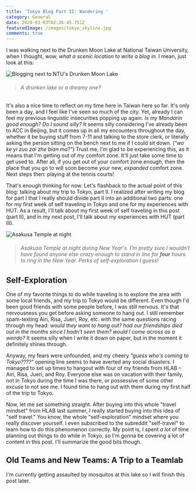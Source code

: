 ```yaml
---
title: 'Tokyo Blog Part II: Wandering '
category: General
date: 2020-03-03T02:26:45.751Z
featuredImage: /images/tokyo_skyline.jpg
comments: true
---
```

I was walking next to the Drunken Moon Lake at National Taiwan University, when I thought, *wow, what a scenic location to write a blog in.* I mean, just look at this:

![Blogging next to NTU's Drunken Moon Lake](/images/drunken_moon_lake_blogging.jpg)

> ###### *A drunken lake or a dreamy one?* 

It's also a nice time to reflect on my time here in Taiwan here so far. It's only been a day, and I feel like I've seen so much of the city. Yet, already I can feel my previous linguistic insecurities popping up again. *Is my Mandarin good enough? Do I sound silly?* It seems silly considering I've already been to ACC in Beijing, but it comes up in all my encounters throughout the day, whether it be buying stuff from 7-11 and talking to the store clerk, or literally asking the person sitting on the bench next to me if I could sit down. (*"wo ke yi zuo zai zhe bian ma?"*) Trust me, I'm glad to be experiencing this, as it means that I'm getting out of my comfort zone. It'll just take some time to get used to. After all, if you get out of your comfort zone enough, then the place that you go to will soon become your new, *expanded* comfort zone. Next steps then: playing at the tennis courts!

That's enough thinking for now. Let's flashback to the actual point of this blog: talking about my trip to Tokyo, part II. I realized after writing my blog for part I that I really should divide part II into an additional two parts: one for my first week of self traveling in Tokyo and one for my experiences with HUT. As a result, I'll talk about my first week of self traveling in this post (part II), and in my next post, I'll talk about my experiences with HUT (part III).

![Asakusa Temple at night](/images/asakusa_temple_night.jpg)

> ###### *Asakusa Temple at night during New Year's. I'm pretty sure I wouldn't have found anyone else crazy enough to stand in line for **four** hours to ring in the New Year. Perks of self-exploration I guess!*

## Self-Exploration

One of my favorite things to do while traveling is to explore the area with some local friends, and my trip to Tokyo would be different. Even though I'd been good friends with some people before, I was still nervous. It's that nervousness you get before asking someone to hang out. I still remember spam-texting Airi, Risa, Jueri, Roy, etc. with the same questions racing through my head: *would they want to hang out? had our friendships died out in the months since I hadn't seen them? would I come across as a weirdo?* It seems silly when I write it down on paper, but in the moment it definitely shines through.

Anyway, my fears were unfounded, and my cheery *"guess who's coming to Tokyo????"* opening line seems to have averted any social disasters. I managed to set up times to hangout with four of my friends from HLAB – Airi, Risa, Jueri, and Roy. Everyone else was on vacation with their family, not in Tokyo during the time I was there, or possessive of some other excuse to not see me. I found time to hang out with them during my first half of the trip to Tokyo.

Now, let me set something straight. After buying into this whole "travel mindset" from HLAB last summer, I really started buying into this idea of "self travel." You know, the whole "self-exploration" mindset where you really discover yourself. I even subscribed to the subreddit "self-travel" to learn how to do this phenomenon correctly. My point is, I spent *a lot* of time planning out things to do while in Tokyo, so I'm gonna be covering a lot of content in this post. I'll summarize the good bits though.

## Old Teams and New Teams: A Trip to a Teamlab

I'm currently getting assaulted by mosquitos at this lake so I will finish this post later.
